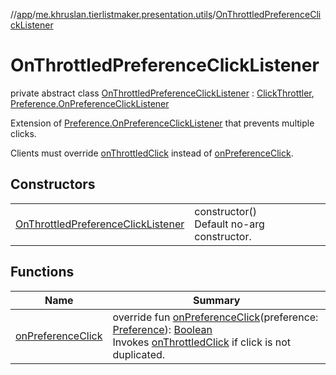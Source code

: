 //[app](../../../index.md)/[me.khruslan.tierlistmaker.presentation.utils](../index.md)/[OnThrottledPreferenceClickListener](index.md)

# OnThrottledPreferenceClickListener

private abstract class [OnThrottledPreferenceClickListener](index.md) : [ClickThrottler](../-click-throttler/index.md), [Preference.OnPreferenceClickListener](https://developer.android.com/reference/kotlin/androidx/preference/Preference.OnPreferenceClickListener.html)

Extension of [Preference.OnPreferenceClickListener](https://developer.android.com/reference/kotlin/androidx/preference/Preference.OnPreferenceClickListener.html) that prevents multiple clicks.

Clients must override [onThrottledClick](../../../../app/me.khruslan.tierlistmaker.presentation.utils/-on-throttled-preference-click-listener/on-throttled-click.md) instead of [onPreferenceClick](on-preference-click.md).

## Constructors

| | |
|---|---|
| [OnThrottledPreferenceClickListener](-on-throttled-preference-click-listener.md) | constructor()<br>Default no-arg constructor. |

## Functions

| Name | Summary |
|---|---|
| [onPreferenceClick](on-preference-click.md) | override fun [onPreferenceClick](on-preference-click.md)(preference: [Preference](https://developer.android.com/reference/kotlin/androidx/preference/Preference.html)): [Boolean](https://kotlinlang.org/api/latest/jvm/stdlib/kotlin/-boolean/index.html)<br>Invokes [onThrottledClick](../../../../app/me.khruslan.tierlistmaker.presentation.utils/-on-throttled-preference-click-listener/on-throttled-click.md) if click is not duplicated. |
